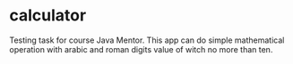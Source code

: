 # calculator
Testing task for course Java Mentor. This app can do simple mathematical operation with arabic and roman digits value of witch no more than ten.
